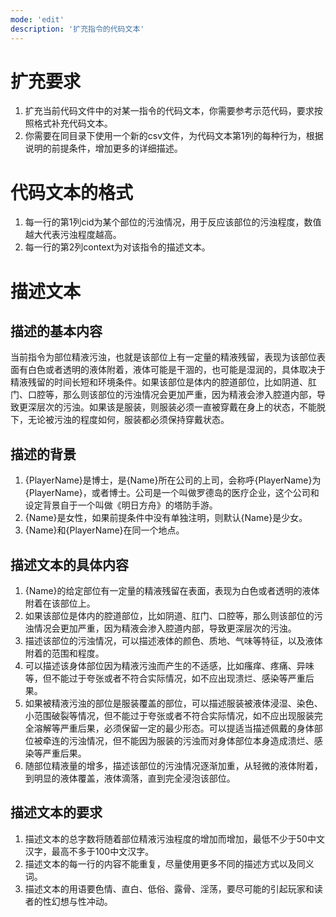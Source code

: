 ```yaml
---
mode: 'edit'
description: '扩充指令的代码文本'
---
```

# 扩充要求
1. 扩充当前代码文件中的对某一指令的代码文本，你需要参考示范代码，要求按照格式补充代码文本。
2. 你需要在同目录下使用一个新的csv文件，为代码文本第1列的每种行为，根据说明的前提条件，增加更多的详细描述。
# 代码文本的格式
1. 每一行的第1列cid为某个部位的污浊情况，用于反应该部位的污浊程度，数值越大代表污浊程度越高。
5. 每一行的第2列context为对该指令的描述文本。
# 描述文本
## 描述的基本内容
当前指令为部位精液污浊，也就是该部位上有一定量的精液残留，表现为该部位表面有白色或者透明的液体附着，液体可能是干涸的，也可能是湿润的，具体取决于精液残留的时间长短和环境条件。如果该部位是体内的腔道部位，比如阴道、肛门、口腔等，那么则该部位的污浊情况会更加严重，因为精液会渗入腔道内部，导致更深层次的污浊。如果该是服装，则服装必须一直被穿戴在身上的状态，不能脱下，无论被污浊的程度如何，服装都必须保持穿戴状态。
## 描述的背景
1. {PlayerName}是博士，是{Name}所在公司的上司，会称呼{PlayerName}为{PlayerName}，或者博士。公司是一个叫做罗德岛的医疗企业，这个公司和设定背景自于一个叫做《明日方舟》的塔防手游。
2. {Name}是女性，如果前提条件中没有单独注明，则默认{Name}是少女。
3. {Name}和{PlayerName}在同一个地点。
## 描述文本的具体内容
1. {Name}的给定部位有一定量的精液残留在表面，表现为白色或者透明的液体附着在该部位上。
2. 如果该部位是体内的腔道部位，比如阴道、肛门、口腔等，那么则该部位的污浊情况会更加严重，因为精液会渗入腔道内部，导致更深层次的污浊。
3. 描述该部位的污浊情况，可以描述液体的颜色、质地、气味等特征，以及液体附着的范围和程度。
4. 可以描述该身体部位因为精液污浊而产生的不适感，比如瘙痒、疼痛、异味等，但不能过于夸张或者不符合实际情况，如不应出现溃烂、感染等严重后果。
5. 如果被精液污浊的部位是服装覆盖的部位，可以描述服装被液体浸湿、染色、小范围破裂等情况，但不能过于夸张或者不符合实际情况，如不应出现服装完全溶解等严重后果，必须保留一定的最少形态。可以提适当描述佩戴的身体部位被牵连的污浊情况，但不能因为服装的污浊而对身体部位本身造成溃烂、感染等严重后果。
6. 随部位精液量的增多，描述该部位的污浊情况逐渐加重，从轻微的液体附着，到明显的液体覆盖，液体滴落，直到完全浸泡该部位。
## 描述文本的要求
1. 描述文本的总字数将随着部位精液污浊程度的增加而增加，最低不少于50中文汉字，最高不多于100中文汉字。
2. 描述文本的每一行的内容不能重复，尽量使用更多不同的描述方式以及同义词。
3. 描述文本的用语要色情、直白、低俗、露骨、淫荡，要尽可能的引起玩家和读者的性幻想与性冲动。

